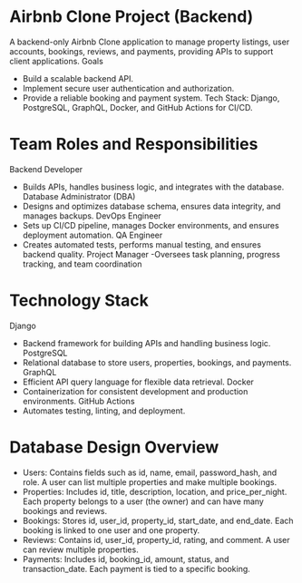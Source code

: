 # Airbnb Clone Project (Backend)

A backend-only Airbnb Clone application to manage property listings, user accounts, bookings, reviews, and payments, providing APIs to support client applications.
Goals
- Build a scalable backend API.
- Implement secure user authentication and authorization.
- Provide a reliable booking and payment system.
Tech Stack: Django, PostgreSQL, GraphQL, Docker, and GitHub Actions for CI/CD.

# Team Roles and Responsibilities
Backend Developer	
 - Builds APIs, handles business logic, and integrates with the database.
Database Administrator (DBA)
 - Designs and optimizes database schema, ensures data integrity, and manages backups.
DevOps Engineer
 - Sets up CI/CD pipeline, manages Docker environments, and ensures deployment automation.
QA Engineer
 - Creates automated tests, performs manual testing, and ensures backend quality.
Project Manager
 -Oversees task planning, progress tracking, and team coordination

# Technology Stack
Django	
 - Backend framework for building APIs and handling business logic.
PostgreSQL	
 - Relational database to store users, properties, bookings, and payments.
GraphQL
 - Efficient API query language for flexible data retrieval.
Docker
 - Containerization for consistent development and production environments.
GitHub Actions
 - Automates testing, linting, and deployment.

#  Database Design Overview
 - Users: Contains fields such as id, name, email, password_hash, and role. A user can list multiple properties and make multiple bookings.
 - Properties: Includes id, title, description, location, and price_per_night. Each property belongs to a user (the owner) and can have many bookings and reviews.
 - Bookings: Stores id, user_id, property_id, start_date, and end_date. Each booking is linked to one user and one property.
 - Reviews: Contains id, user_id, property_id, rating, and comment. A user can review multiple properties.
 - Payments: Includes id, booking_id, amount, status, and transaction_date. Each payment is tied to a specific booking.
